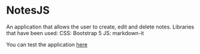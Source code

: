 # NotesJS
An application that allows the user to create, edit and delete notes.
Libraries that have been used:
CSS: Bootstrap 5
JS: markdown-it

You can test the application [here](https://hardt0x1c.github.io/NotesJS/)
